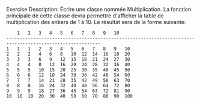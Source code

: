 Exercise Description:
Écrire une classe nommée Multiplication. La fonction principale de cette classe devra permettre d'afficher la table de multiplication des entiers de 1 à 10. Le résultat sera de la forme suivante:
```
	1	2	3	4	5	6	7	8	9	10
---------------------------------------------------------------------------------------------------------
1	1	1	2	3	4	5	6	7	8	9	10
2	2	2	4	6	8	10	12	14	16	18	20
3	3	3	6	9	12	15	18	21	24	27	30
4	4	4	8	12	16	20	24	28	32	36	40
5	5	5	10	15	20	25	30	35	40	45	50
6	6	6	12	18	24	30	36	42	48	54	60
7	7	7	14	21	28	35	42	49	56	63	70
8	8	8	16	24	32	40	48	56	64	72	80
9	9	9	18	27	36	45	54	63	72	81	90
10	10	10	20	30	40	50	60	70	80	90	100
```